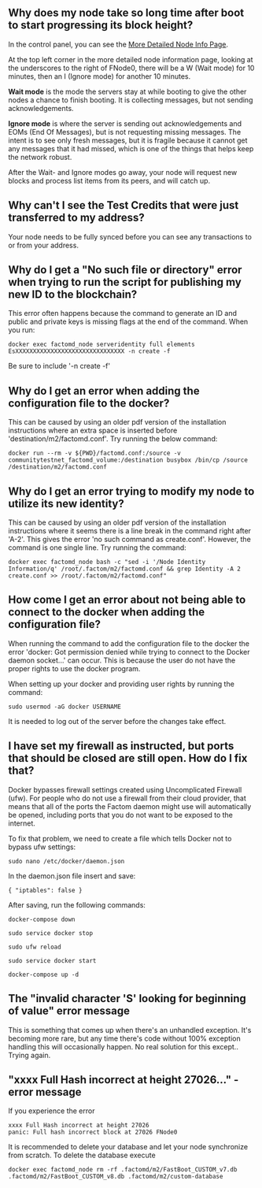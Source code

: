 ## Why does my node take so long time after boot to start progressing its block height?
In the control panel, you can see the [More Detailed Node Info Page](https://docs.factom.com/#more-detailed-node-information-page). 

At the top left corner in the more detailed node information page, looking at the underscores to the right of FNode0, there will be a W (Wait mode) for 10 minutes, then an I (Ignore mode) for another 10 minutes. 

**Wait mode** is the mode the servers stay at while booting to give the other nodes a chance to finish booting. It is collecting messages, but not sending acknowledgements. 

**Ignore mode** is where the server is sending out acknowledgements and EOMs (End Of Messages), but is not requesting missing messages. The intent is to see only fresh messages, but it is fragile because it cannot get any messages that it had missed, which is one of the things that helps keep the network robust.

After the Wait- and Ignore modes go away, your node will request new blocks and process list items from its peers, and will catch up.

## Why can't I see the Test Credits that were just transferred to my address?

Your node needs to be fully synced before you can see any transactions to or from your address.

## Why do I get a "No such file or directory" error when trying to run the script for publishing my new ID to the blockchain?

This error often happens because the command to generate an ID and public and private keys is missing flags at the end of the command. When you run:

`docker exec factomd_node serveridentity full elements EsXXXXXXXXXXXXXXXXXXXXXXXXXXXXXXX -n create -f`

Be sure to include '-n create -f'


## Why do I get an error when adding the configuration file to the docker?

This can be caused by using an older pdf version of the installation instructions where an extra space is inserted before 'destination/m2/factomd.conf'. Try running the below command:

`docker run --rm -v ${PWD}/factomd.conf:/source -v communitytestnet_factomd_volume:/destination busybox /bin/cp /source /destination/m2/factomd.conf`


## Why do I get an error trying to modify my node to utilize its new identity?

This can be caused by using an older pdf version of the installation instructions where it seems there is a line break in the command right after 'A-2'. This gives the error 'no such command as create.conf'. However, the command is one single line. Try running the command:

`docker exec factomd_node bash -c "sed -i '/Node Identity Information/q' /root/.factom/m2/factomd.conf && grep Identity -A 2 create.conf >> /root/.factom/m2/factomd.conf"`


## How come I get an error about not being able to connect to the docker when adding the configuration file?

When running the command to add the configuration file to the docker the error 'docker: Got permission denied while trying to connect to the Docker daemon socket...' can occur. This is because the user do not have the proper rights to use the docker program.

When setting up your docker and providing user rights by running the command:

`sudo usermod -aG docker USERNAME`

It is needed to log out of the server before the changes take effect.


## I have set my firewall as instructed, but ports that should be closed are still open. How do I fix that?

Docker bypasses firewall settings created using Uncomplicated Firewall (ufw). For people who do not use a firewall from their cloud provider, that means that all of the ports the Factom daemon might use will automatically be opened, including ports that you do not want to be exposed to the internet.

To fix that problem, we need to create a file which tells Docker not to bypass ufw settings:

`sudo nano /etc/docker/daemon.json`

In the daemon.json file insert and save:

`{
"iptables": false
}`

After saving, run the following commands:

```
docker-compose down

sudo service docker stop

sudo ufw reload

sudo service docker start

docker-compose up -d
```

## The "invalid character 'S' looking for beginning of value" error message

This is something that comes up when there's an unhandled exception. It's becoming more rare, but any time there's code without 100% exception handling this will occasionally happen. No real solution for this except.. Trying again. 

## "xxxx Full Hash incorrect at height 27026..." - error message
If you experience the error 

    xxxx Full Hash incorrect at height 27026
    panic: Full hash incorrect block at 27026 FNode0
    
It is recommended to delete your database and let your node synchronize from scratch. To delete the database execute
    
    docker exec factomd_node rm -rf .factomd/m2/FastBoot_CUSTOM_v7.db .factomd/m2/FastBoot_CUSTOM_v8.db .factomd/m2/custom-database

